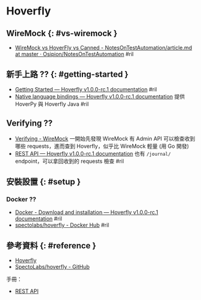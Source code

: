 # Hoverfly

## WireMock {: #vs-wiremock }

  - [WireMock vs HoverFly vs Canned - NotesOnTestAutomation/article\.md at master · Osipion/NotesOnTestAutomation](https://github.com/Osipion/NotesOnTestAutomation/blob/master/service-virtualization/article.md) #ril

## 新手上路 ?? {: #getting-started }

  - [Getting Started — Hoverfly v1\.0\.0\-rc\.1 documentation](https://hoverfly.readthedocs.io/en/latest/pages/introduction/gettingstarted.html) #ril
  - [Native language bindings — Hoverfly v1\.0\.0\-rc\.1 documentation](https://hoverfly.readthedocs.io/en/latest/pages/bindings/bindings.html) 提供 HoverPy 與 Hoverfly Java #ril

## Verifying ??

  - [Verifying \- WireMock](http://wiremock.org/docs/verifying/) 一開始先發現 WireMock 有 Admin API 可以檢查收到哪些 requests，進而查到 Hoverfly，似乎比 WireMock 輕量 (用 Go 開發)
  - [REST API — Hoverfly v1\.0\.0\-rc\.1 documentation](https://hoverfly.readthedocs.io/en/latest/pages/reference/api/api.html) 也有 `/journal/` endpoint，可以拿回收到的 requests 檢查 #ril

## 安裝設置 {: #setup }

### Docker ??

  - [Docker - Download and installation — Hoverfly v1\.0\.0\-rc\.1 documentation](https://hoverfly.readthedocs.io/en/latest/pages/introduction/downloadinstallation.html#docker) #ril
  - [spectolabs/hoverfly \- Docker Hub](https://hub.docker.com/r/spectolabs/hoverfly/) #ril

## 參考資料 {: #reference }

  - [Hoverfly](https://hoverfly.io/)
  - [SpectoLabs/hoverfly - GitHub](https://github.com/spectolabs/hoverfly)

手冊：

  - [REST API](https://hoverfly.readthedocs.io/en/latest/pages/reference/api/api.html)

